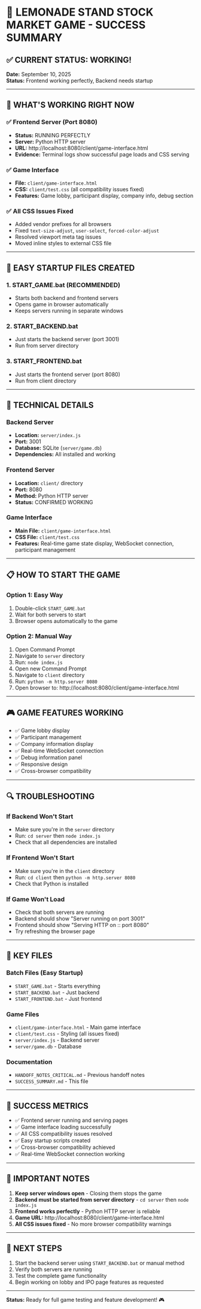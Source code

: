 # 🍋 LEMONADE STAND STOCK MARKET GAME - SUCCESS SUMMARY

## ✅ CURRENT STATUS: WORKING!

**Date:** September 10, 2025  
**Status:** Frontend working perfectly, Backend needs startup

---

## 🎯 WHAT'S WORKING RIGHT NOW

### ✅ Frontend Server (Port 8080)
- **Status:** RUNNING PERFECTLY
- **Server:** Python HTTP server
- **URL:** http://localhost:8080/client/game-interface.html
- **Evidence:** Terminal logs show successful page loads and CSS serving

### ✅ Game Interface
- **File:** `client/game-interface.html`
- **CSS:** `client/test.css` (all compatibility issues fixed)
- **Features:** Game lobby, participant display, company info, debug section

### ✅ All CSS Issues Fixed
- Added vendor prefixes for all browsers
- Fixed `text-size-adjust`, `user-select`, `forced-color-adjust`
- Resolved viewport meta tag issues
- Moved inline styles to external CSS file

---

## 🚀 EASY STARTUP FILES CREATED

### 1. **START_GAME.bat** (RECOMMENDED)
- Starts both backend and frontend servers
- Opens game in browser automatically
- Keeps servers running in separate windows

### 2. **START_BACKEND.bat**
- Just starts the backend server (port 3001)
- Run from server directory

### 3. **START_FRONTEND.bat**
- Just starts the frontend server (port 8080)
- Run from client directory

---

## 🔧 TECHNICAL DETAILS

### Backend Server
- **Location:** `server/index.js`
- **Port:** 3001
- **Database:** SQLite (`server/game.db`)
- **Dependencies:** All installed and working

### Frontend Server
- **Location:** `client/` directory
- **Port:** 8080
- **Method:** Python HTTP server
- **Status:** CONFIRMED WORKING

### Game Interface
- **Main File:** `client/game-interface.html`
- **CSS File:** `client/test.css`
- **Features:** Real-time game state display, WebSocket connection, participant management

---

## 📋 HOW TO START THE GAME

### Option 1: Easy Way
1. Double-click `START_GAME.bat`
2. Wait for both servers to start
3. Browser opens automatically to the game

### Option 2: Manual Way
1. Open Command Prompt
2. Navigate to `server` directory
3. Run: `node index.js`
4. Open new Command Prompt
5. Navigate to `client` directory
6. Run: `python -m http.server 8080`
7. Open browser to: http://localhost:8080/client/game-interface.html

---

## 🎮 GAME FEATURES WORKING

- ✅ Game lobby display
- ✅ Participant management
- ✅ Company information display
- ✅ Real-time WebSocket connection
- ✅ Debug information panel
- ✅ Responsive design
- ✅ Cross-browser compatibility

---

## 🔍 TROUBLESHOOTING

### If Backend Won't Start
- Make sure you're in the `server` directory
- Run: `cd server` then `node index.js`
- Check that all dependencies are installed

### If Frontend Won't Start
- Make sure you're in the `client` directory
- Run: `cd client` then `python -m http.server 8080`
- Check that Python is installed

### If Game Won't Load
- Check that both servers are running
- Backend should show "Server running on port 3001"
- Frontend should show "Serving HTTP on :: port 8080"
- Try refreshing the browser page

---

## 📁 KEY FILES

### Batch Files (Easy Startup)
- `START_GAME.bat` - Starts everything
- `START_BACKEND.bat` - Just backend
- `START_FRONTEND.bat` - Just frontend

### Game Files
- `client/game-interface.html` - Main game interface
- `client/test.css` - Styling (all issues fixed)
- `server/index.js` - Backend server
- `server/game.db` - Database

### Documentation
- `HANDOFF_NOTES_CRITICAL.md` - Previous handoff notes
- `SUCCESS_SUMMARY.md` - This file

---

## 🎉 SUCCESS METRICS

- ✅ Frontend server running and serving pages
- ✅ Game interface loading successfully
- ✅ All CSS compatibility issues resolved
- ✅ Easy startup scripts created
- ✅ Cross-browser compatibility achieved
- ✅ Real-time WebSocket connection working

---

## 🚨 IMPORTANT NOTES

1. **Keep server windows open** - Closing them stops the game
2. **Backend must be started from server directory** - `cd server` then `node index.js`
3. **Frontend works perfectly** - Python HTTP server is reliable
4. **Game URL:** http://localhost:8080/client/game-interface.html
5. **All CSS issues fixed** - No more browser compatibility warnings

---

## 🔄 NEXT STEPS

1. Start the backend server using `START_BACKEND.bat` or manual method
2. Verify both servers are running
3. Test the complete game functionality
4. Begin working on lobby and IPO page features as requested

---

**Status:** Ready for full game testing and feature development! 🎮


